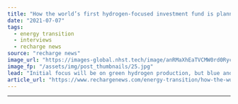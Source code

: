```yaml
---
title: "How the world’s first hydrogen-focused investment fund is planning to deploy its millions"
date: "2021-07-07"
tags: 
  - energy transition
  - interviews
  - recharge news
source: "recharge news"
image_url: "https://images-global.nhst.tech/image/anRMaXhEaTVCMW0rd0RycE0zMGQ0eEZqenpZalNOdnY0U2VKL0RFamdIbz0=/nhst/binary/13d2b09d20fa0fdd22c80cd054a12b7f"
image_fp: "/assets/img/post_thumbnails/25.jpg"
lead: "Initial focus will be on green hydrogen production, but blue and waste-to-H2 are firmly in the new company's sights, managing partner JJ Traynor tells Recharge"
article_url: "https://www.rechargenews.com/energy-transition/how-the-world-s-first-hydrogen-focused-investment-fund-is-planning-to-deploy-its-millions/2-1-1036485"
---
```


---
